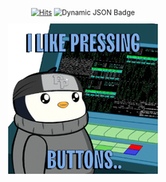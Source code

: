 

<div align="center">
    <p>
        <a href="https://hits.sh/github.com/Nolan-Olhausen/"><img alt="Hits" src="https://hits.sh/github.com/Nolan-Olhausen.svg?label=Profile%20Views&logo=github"/></a>
      <img alt="Dynamic JSON Badge" src="https://img.shields.io/badge/dynamic/json?url=https%3A%2F%2Fapi.github.com%2Fusers%2FNolan-Olhausen&query=followers&style=flat&logo=github&label=Followers&color=%23007ec6">
    </p>
</div>

<div align="center">
    <p>
        <img src="https://github.com/Nolan-Olhausen/Nolan-Olhausen/blob/main/resources/pudgeyPenguinCoding.gif" width="300" height="300" alt="I like pressing buttons." />
    </p>
</div>


